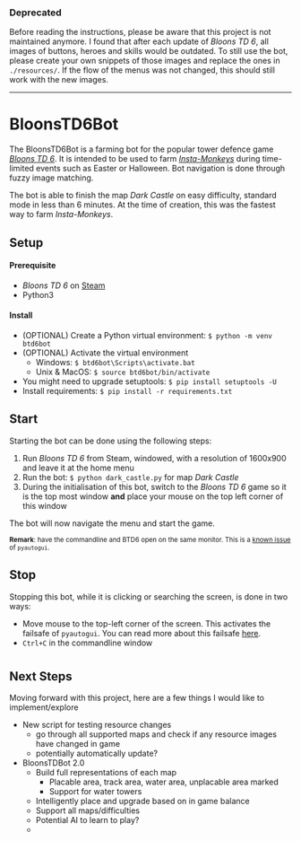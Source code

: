 ### Deprecated

Before reading the instructions, please be aware that this project is not maintained anymore. I found that after each update of _Bloons TD 6_, all images of buttons, heroes and skills would be outdated. To still use the bot, please create your own snippets of those images and replace the ones in `./resources/`. If the flow of the menus was not changed, this should still work with the new images.

--------------

# BloonsTD6Bot

The BloonsTD6Bot is a farming bot for the popular tower defence game [_Bloons TD 6_](https://ninjakiwi.com/Games/Steam/Bloons-TD-6-Steam.html). 
It is intended to be used to farm [_Insta-Monkeys_](https://bloons.fandom.com/wiki/Insta-Monkey) during time-limited 
events such as Easter or Halloween. Bot navigation is done through fuzzy image matching.

The bot is able to finish the map _Dark Castle_ on easy difficulty, standard mode in less than 6 minutes. 
At the time of creation, this was the fastest way to farm _Insta-Monkeys_.

## Setup

#### Prerequisite

- _Bloons TD 6_ on [Steam](https://store.steampowered.com/app/960090/Bloons_TD_6/)
- Python3

#### Install

- (OPTIONAL) Create a Python virtual environment: `$ python -m venv btd6bot`
- (OPTIONAL) Activate the virtual environment
    - Windows: `$ btd6bot\Scripts\activate.bat` 
    - Unix & MacOS: `$ source btd6bot/bin/activate`
- You might need to upgrade setuptools: `$ pip install setuptools -U`
- Install requirements: `$ pip install -r requirements.txt`

## Start

Starting the bot can be done using the following steps:

1. Run _Bloons TD 6_  from Steam, windowed, with a resolution of 1600x900 and leave it at the home menu
2. Run the bot: `$ python dark_castle.py` for map _Dark Castle_
3. During the initialisation of this bot, switch to the _Bloons TD 6_ game so it is the top most window 
**and** place your mouse on the top left corner of this window

The bot will now navigate the menu and start the game.

<sub>**Remark**: have the commandline and BTD6 open on the same monitor. 
This is a [known issue](https://github.com/asweigart/pyautogui/issues/9) of `pyautogui`.</sub>

## Stop

Stopping this bot, while it is clicking or searching the screen, is done in two ways:

- Move mouse to the top-left corner of the screen. This activates the failsafe of `pyautogui`. 
You can read more about this failsafe [here](https://pyautogui.readthedocs.io/en/latest/introduction.html#fail-safes).
- `Ctrl+C` in the commandline window

#

## Next Steps ##

Moving forward with this project, here are a few things I would like to implement/explore

- New script for testing resource changes
	- go through all supported maps and check if any resource images have changed in game
	- potentially automatically update?
- BloonsTDBot 2.0
	- Build full representations of each map 
		- Placable area, track area, water area, unplacable area marked
		- Support for water towers	
	- Intelligently place and upgrade based on in game balance
	- Support all maps/difficulties
	- Potential AI to learn to play?
	- 
